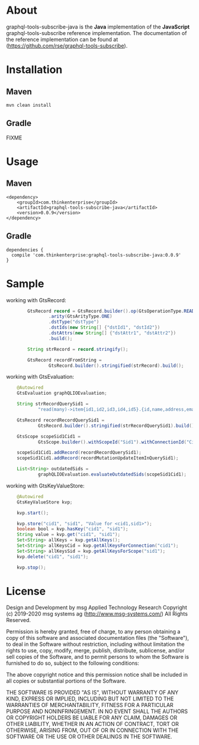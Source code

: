 # About
graphql-tools-subscribe-java is the **Java** implementation of the **JavaScript** graphql-tools-subscribe reference implementation. 
The documentation of the reference implementation can be found at  (https://github.com/rse/graphql-tools-subscribe). 

# Installation
## Maven 

```
mvn clean install
```

## Gradle 

FIXME

# Usage 

## Maven 
```
<dependency>
	<groupId>com.thinkenterprise</groupId>
	<artifactId>graphql-tools-subscribe-java</artifactId>
	<version>0.0.9</version>
</dependency>

```

## Gradle 

```
dependencies {
  compile 'com.thinkenterprise:graphql-tools-subscribe-java:0.0.9'
}
```


# Sample 

working with GtsRecord:

``` java
		GtsRecord record = GtsRecord.builder().op(GtsOperationType.READ)
				.arity(GtsArityType.ONE)
				.dstType("dstType")
				.dstIds(new String[] {"dstId1", "dstId2"})
				.dstAttrs(new String[] {"dstAttr1", "dstAttr2"})
				.build();

		String strRecord = record.stringify();

		GtsRecord recordFromString =
				GtsRecord.builder().stringified(strRecord).build();
```


working with GtsEvaluation:

``` java
	@Autowired
	GtsEvaluation graphQLIOEvaluation;

	String strRecordQuerySid1 =
			"read(many)->item{id1,id2,id3,id4,id5}.{id,name,address,email}";

	GtsRecord recordRecordQuerySid1 =
			GtsRecord.builder().stringified(strRecordQuerySid1).build();

	GtsScope scopeSid1Cid1 =
			GtsScope.builder().withScopeId("Sid1").withConnectionId("Cid1").withQuery(strRecordQuerySid1).withState(GtsScopeState.SUBSCRIBED).build();

	scopeSid1Cid1.addRecord(recordRecordQuerySid1);
	scopeSid1Cid1.addRecord(recordMutationUpdateItemInQuerySid1);

	List<String> outdatedSids =
			graphQLIOEvaluation.evaluateOutdatedSids(scopeSid1Cid1);
```


working with GtsKeyValueStore:

``` java
	@Autowired
	GtsKeyValueStore kvp;

	kvp.start();

	kvp.store("cid1", "sid1", "Value for <cid1,sid1>");
	boolean bool = kvp.hasKey("cid1", "sid1");
	String value = kvp.get("cid1", "sid1");
	Set<String> allKeys = kvp.getAllKeys();
	Set<String> allKeysCid = kvp.getAllKeysForConnection("cid1");
	Set<String> allKeysSid = kvp.getAllKeysForScope("sid1");
	kvp.delete("cid1", "sid1");

	kvp.stop();
```


# License 
Design and Development by msg Applied Technology Research
Copyright (c) 2019-2020 msg systems ag (http://www.msg-systems.com/)
All Rights Reserved.
 
Permission is hereby granted, free of charge, to any person obtaining
a copy of this software and associated documentation files (the
"Software"), to deal in the Software without restriction, including
without limitation the rights to use, copy, modify, merge, publish,
distribute, sublicense, and/or sell copies of the Software, and to
permit persons to whom the Software is furnished to do so, subject to
the following conditions:
 
The above copyright notice and this permission notice shall be included
in all copies or substantial portions of the Software.
 
THE SOFTWARE IS PROVIDED "AS IS", WITHOUT WARRANTY OF ANY KIND,
EXPRESS OR IMPLIED, INCLUDING BUT NOT LIMITED TO THE WARRANTIES OF
MERCHANTABILITY, FITNESS FOR A PARTICULAR PURPOSE AND NONINFRINGEMENT.
IN NO EVENT SHALL THE AUTHORS OR COPYRIGHT HOLDERS BE LIABLE FOR ANY
CLAIM, DAMAGES OR OTHER LIABILITY, WHETHER IN AN ACTION OF CONTRACT,
TORT OR OTHERWISE, ARISING FROM, OUT OF OR IN CONNECTION WITH THE
SOFTWARE OR THE USE OR OTHER DEALINGS IN THE SOFTWARE.